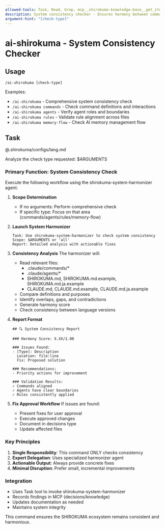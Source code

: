 ```yaml
---
allowed-tools: Task, Read, Grep, mcp__shirokuma-knowledge-base__get_items, mcp__shirokuma-knowledge-base__get_item_detail, mcp__shirokuma-knowledge-base__create_item
description: System consistency checker - Ensures harmony between commands, agents, and rules
argument-hint: "[check-type]"
---
```


# ai-shirokuma - System Consistency Checker

## Usage
```
/ai-shirokuma [check-type]
```

Examples:
- `/ai-shirokuma` - Comprehensive system consistency check
- `/ai-shirokuma commands` - Check command definitions and interactions
- `/ai-shirokuma agents` - Verify agent roles and boundaries
- `/ai-shirokuma rules` - Validate rule alignment across files
- `/ai-shirokuma memory-flow` - Check AI memory management flow

## Task

@.shirokuma/configs/lang.md

Analyze the check type requested: $ARGUMENTS

### Primary Function: System Consistency Check

Execute the following workflow using the shirokuma-system-harmonizer agent:

1. **Scope Determination**
   - If no arguments: Perform comprehensive check
   - If specific type: Focus on that area (commands/agents/rules/memory-flow)

2. **Launch System Harmonizer**
   ```
   Task: Use shirokuma-system-harmonizer to check system consistency
   Scope: $ARGUMENTS or 'all'
   Report: Detailed analysis with actionable fixes
   ```

3. **Consistency Analysis**
   The harmonizer will:
   - Read relevant files:
     - .claude/commands/*
     - .claude/agents/*
     - SHIROKUMA.md, SHIROKUMA.md.example, SHIROKUMA.md.ja.example
     - CLAUDE.md, CLAUDE.md.example, CLAUDE.md.ja.example
   - Compare definitions and purposes
   - Identify overlaps, gaps, and contradictions
   - Generate harmony score
   - Check consistency between language versions

4. **Report Format**
   ```
   ## 🔍 System Consistency Report
   
   ### Harmony Score: X.XX/1.00
   
   ### Issues Found:
   - [Type]: Description
     Location: file:line
     Fix: Proposed solution
   
   ### Recommendations:
   - Priority actions for improvement
   
   ### Validation Results:
   ✓ Commands aligned
   ✓ Agents have clear boundaries
   ✓ Rules consistently applied
   ```

5. **Fix Approval Workflow**
   If issues are found:
   - Present fixes for user approval
   - Execute approved changes
   - Document in decisions type
   - Update affected files

### Key Principles

1. **Single Responsibility**: This command ONLY checks consistency
2. **Expert Delegation**: Uses specialized harmonizer agent
3. **Actionable Output**: Always provide concrete fixes
4. **Minimal Disruption**: Prefer small, incremental improvements

### Integration

- Uses Task tool to invoke shirokuma-system-harmonizer
- Records findings in MCP (decisions/knowledge)
- Updates documentation as needed
- Maintains system integrity

This command ensures the SHIROKUMA ecosystem remains consistent and harmonious.